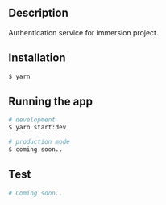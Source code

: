 ## Description

Authentication service for immersion project.

## Installation

```bash
$ yarn
```

## Running the app

```bash
# development
$ yarn start:dev

# production mode
$ coming soon..
```

## Test

```bash
# Coming soon..
```

<!-- ```bash
# unit tests
$ npm run test

# e2e tests
$ npm run test:e2e

# test coverage
$ npm run test:cov
``` -->

<!-- ## Support

Nest is an MIT-licensed open source project. It can grow thanks to the sponsors and support by the amazing backers. If you'd like to join them, please [read more here](https://docs.nestjs.com/support).

## Stay in touch

- Author - [Kamil Myśliwiec](https://kamilmysliwiec.com)
- Website - [https://nestjs.com](https://nestjs.com/)
- Twitter - [@nestframework](https://twitter.com/nestframework)

## License

Nest is [MIT licensed](LICENSE). -->
